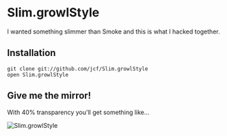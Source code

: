 # Slim.growlStyle

I wanted something slimmer than Smoke and this is what I hacked together.

## Installation

    git clone git://github.com/jcf/Slim.growlStyle
    open Slim.growlStyle

## Give me the mirror!

With 40% transparency you'll get something like…

![Slim.growlStyle](http://cloud.github.com/downloads/jcf/Slim.growlStyle/slim-shot-v2.png)
